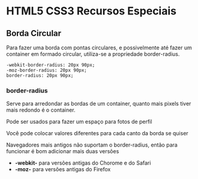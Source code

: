 # HTML5 CSS3 Recursos Especiais

## Borda Circular
Para fazer uma borda com pontas circulares, e possivelmente até fazer um container em formado circular, utiliza-se a propriedade border-radius.
    
    -webkit-border-radius: 20px 90px;
    -moz-border-radius: 20px 90px;
    border-radius: 20px 90px;

### border-radius
Serve para arredondar as bordas de um container, quanto mais pixels tiver mais redondo é o container.

Pode ser usados para fazer um espaço para fotos de perfil

Você pode colocar valores diferentes para cada canto da borda se quiser

Navegadores mais antigos não suportam o border-radius, então para funcionar é bom adicionar mais duas versões

* <strong>-webkit-</strong> para versões antigas do Chorome e do Safari
* <strong>-moz-</strong> para versões antigas do Firefox